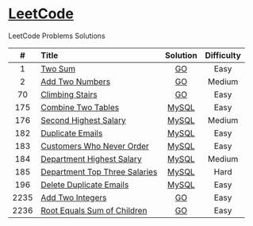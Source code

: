 # [LeetCode](https://github.com/roman-deniskin/leetCode)

LeetCode Problems Solutions

|  #   | Title                                                                                                                                                         |                        Solution                         | Difficulty |
|:----:|:--------------------------------------------------------------------------------------------------------------------------------------------------------------|:-------------------------------------------------------:|:----------:|
|  1   | [Two Sum](https://leetcode.com/problems/two-sum/)                                                                                                             |                [GO](algorithms/two-sum)                 |    Easy    |
|  2   | [Add Two Numbers](https://leetcode.com/problems/add-two-numbers/)                                                                                             |            [GO](algorithms/add-two-numbers)             |   Medium   |
|  70  | [Climbing Stairs](https://leetcode.com/problems/climbing-stairs/description/)                                                                                 |            [GO](algorithms/climbing-stairs)             |    Easy    |
| 175  | [Combine Two Tables](https://leetcode.com/problems/combine-two-tables/description/)                                                                           |          [MySQL](database/combine-two-tables)           |    Easy    |
| 176  | [Second Highest Salary](https://leetcode.com/problems/second-highest-salary/description/)                                                                     |         [MySQL](database/second-highest-salary)         |   Medium   |
| 182  | [Duplicate Emails](https://leetcode.com/problems/duplicate-emails/description/)                                                                               |           [MySQL](database/duplicate-emails)            |    Easy    |
| 183  | [Customers Who Never Order](https://leetcode.com/problems/customers-who-never-order/description/)                                                             |    [MySQL](database/customers-who-never-order)          |    Easy    |
| 184  | [Department Highest Salary](https://leetcode.com/problems/department-highest-salary/description/)                                                             |    [MySQL](database/department-highest-salary)          |   Medium   |
| 185  | [Department Top Three Salaries](https://leetcode.com/problems/department-top-three-salaries/description/)                                                     |     [MySQL](database/department-top-three-salaries)     |    Hard    |
| 196  | [Delete Duplicate Emails](https://leetcode.com/problems/delete-duplicate-emails/description/)                                                                 |        [MySQL](database/delete-duplicate-emails)        |    Easy    |
| 2235 | [Add Two Integers](https://leetcode.com/problems/add-two-integers/)                                                                                           |            [GO](algorithms/add-two-integers)            |    Easy    |
| 2236 | [Root Equals Sum of Children](https://leetcode.com/problems/root-equals-sum-of-children/description/)                                                         |      [GO](algorithms/root-equals-sum-of-children)       |    Easy    |